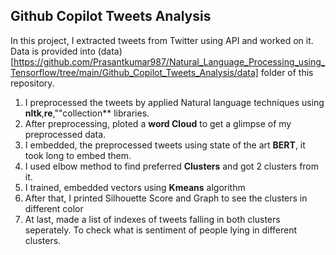 ## Github Copilot Tweets Analysis
In this project, I extracted tweets from Twitter using API and worked on it. Data is provided into (data)[https://github.com/Prasantkumar987/Natural_Language_Processing_using_Tensorflow/tree/main/Github_Copilot_Tweets_Analysis/data] folder of this repository. 

1. I preprocessed the tweets by applied Natural language techniques using **nltk**,**re**,""collection** libraries.
2. After preprocessing, ploted a **word Cloud** to get a glimpse of my preprocessed data.
3. I embedded, the preprocessed tweets using state of the art **BERT**, it took long to embed them.
4. I used elbow method to find preferred **Clusters** and got 2 clusters from it.
5. I trained, embedded vectors using **Kmeans** algorithm 
6. After that, I printed Silhouette Score and Graph to see the clusters in different color
7. At last, made a list of indexes of tweets falling in both clusters seperately. To check what is sentiment of people lying in different clusters. 
